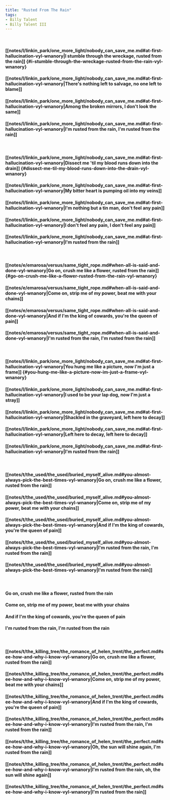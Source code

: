 ```yaml
---
title: "Rusted From The Rain"
tags:
- Billy Talent
- Billy Talent III
---
```

&nbsp;
#### [[notes/l/linkin_park/one_more_light/nobody_can_save_me.md#at-first-hallucination-vyl-wnanory|I stumble through the wreckage, rusted from the rain]] {#i-stumble-through-the-wreckage-rusted-from-the-rain-vyl-wnanory}
#### [[notes/l/linkin_park/one_more_light/nobody_can_save_me.md#at-first-hallucination-vyl-wnanory|There's nothing left to salvage, no one left to blame]]
#### [[notes/l/linkin_park/one_more_light/nobody_can_save_me.md#at-first-hallucination-vyl-wnanory|Among the broken mirrors, I don't look the same]]
#### [[notes/l/linkin_park/one_more_light/nobody_can_save_me.md#at-first-hallucination-vyl-wnanory|I'm rusted from the rain, I'm rusted from the rain]]
&nbsp;
#### [[notes/l/linkin_park/one_more_light/nobody_can_save_me.md#at-first-hallucination-vyl-wnanory|Dissect me 'til my blood runs down into the drain]] {#dissect-me-til-my-blood-runs-down-into-the-drain-vyl-wnanory}
#### [[notes/l/linkin_park/one_more_light/nobody_can_save_me.md#at-first-hallucination-vyl-wnanory|My bitter heart is pumping oil into my veins]]
#### [[notes/l/linkin_park/one_more_light/nobody_can_save_me.md#at-first-hallucination-vyl-wnanory|I'm nothing but a tin man, don't feel any pain]]
#### [[notes/l/linkin_park/one_more_light/nobody_can_save_me.md#at-first-hallucination-vyl-wnanory|I don't feel any pain, I don't feel any pain]]
#### [[notes/l/linkin_park/one_more_light/nobody_can_save_me.md#at-first-hallucination-vyl-wnanory|I'm rusted from the rain]]
&nbsp;
#### [[notes/e/emarosa/versus/same_tight_rope.md#when-all-is-said-and-done-vyl-wnanory|Go on, crush me like a flower, rusted from the rain]] {#go-on-crush-me-like-a-flower-rusted-from-the-rain-vyl-wnanory}
#### [[notes/e/emarosa/versus/same_tight_rope.md#when-all-is-said-and-done-vyl-wnanory|Come on, strip me of my power, beat me with your chains]]
#### [[notes/e/emarosa/versus/same_tight_rope.md#when-all-is-said-and-done-vyl-wnanory|And if I'm the king of cowards, you're the queen of pain]]
#### [[notes/e/emarosa/versus/same_tight_rope.md#when-all-is-said-and-done-vyl-wnanory|I'm rusted from the rain, I'm rusted from the rain]]
&nbsp;
#### [[notes/l/linkin_park/one_more_light/nobody_can_save_me.md#at-first-hallucination-vyl-wnanory|You hung me like a picture, now I'm just a frame]] {#you-hung-me-like-a-picture-now-im-just-a-frame-vyl-wnanory}
#### [[notes/l/linkin_park/one_more_light/nobody_can_save_me.md#at-first-hallucination-vyl-wnanory|I used to be your lap dog, now I'm just a stray]]
#### [[notes/l/linkin_park/one_more_light/nobody_can_save_me.md#at-first-hallucination-vyl-wnanory|Shackled in the graveyard, left here to decay]]
#### [[notes/l/linkin_park/one_more_light/nobody_can_save_me.md#at-first-hallucination-vyl-wnanory|Left here to decay, left here to decay]]
#### [[notes/l/linkin_park/one_more_light/nobody_can_save_me.md#at-first-hallucination-vyl-wnanory|I'm rusted from the rain]]
&nbsp;
#### [[notes/t/the_used/the_used/buried_myself_alive.md#you-almost-always-pick-the-best-times-vyl-wnanory|Go on, crush me like a flower, rusted from the rain]]
#### [[notes/t/the_used/the_used/buried_myself_alive.md#you-almost-always-pick-the-best-times-vyl-wnanory|Come on, strip me of my power, beat me with your chains]]
#### [[notes/t/the_used/the_used/buried_myself_alive.md#you-almost-always-pick-the-best-times-vyl-wnanory|And if I'm the king of cowards, you're the queen of pain]]
#### [[notes/t/the_used/the_used/buried_myself_alive.md#you-almost-always-pick-the-best-times-vyl-wnanory|I'm rusted from the rain, I'm rusted from the rain]]
#### [[notes/t/the_used/the_used/buried_myself_alive.md#you-almost-always-pick-the-best-times-vyl-wnanory|I'm rusted from the rain]]
&nbsp;
#### Go on, crush me like a flower, rusted from the rain
#### Come on, strip me of my power, beat me with your chains
#### And if I'm the king of cowards, you're the queen of pain
#### I'm rusted from the rain, I'm rusted from the rain
&nbsp;
#### [[notes/t/the_killing_tree/the_romance_of_helen_trent/the_perfect.md#see-how-and-why-i-know-vyl-wnanory|Go on, crush me like a flower, rusted from the rain]]
#### [[notes/t/the_killing_tree/the_romance_of_helen_trent/the_perfect.md#see-how-and-why-i-know-vyl-wnanory|Come on, strip me of my power, beat me with your chains]]
#### [[notes/t/the_killing_tree/the_romance_of_helen_trent/the_perfect.md#see-how-and-why-i-know-vyl-wnanory|And if I'm the king of cowards, you're the queen of pain]]
#### [[notes/t/the_killing_tree/the_romance_of_helen_trent/the_perfect.md#see-how-and-why-i-know-vyl-wnanory|I'm rusted from the rain, I'm rusted from the rain]]
#### [[notes/t/the_killing_tree/the_romance_of_helen_trent/the_perfect.md#see-how-and-why-i-know-vyl-wnanory|Oh, the sun will shine again, I'm rusted from the rain]]
#### [[notes/t/the_killing_tree/the_romance_of_helen_trent/the_perfect.md#see-how-and-why-i-know-vyl-wnanory|I'm rusted from the rain, oh, the sun will shine again]]
#### [[notes/t/the_killing_tree/the_romance_of_helen_trent/the_perfect.md#see-how-and-why-i-know-vyl-wnanory|I'm rusted from the rain]]
